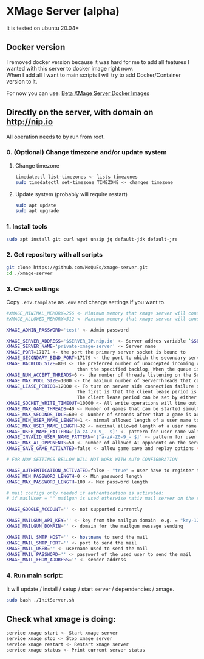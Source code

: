 # XMage Server (alpha)
It is tested on ubuntu 20.04+

## Docker version
I removed docker version because it was hard for me to add all features I wanted with this server to docker image right now. \
When I add all I want to main scripts I will try to add Docker/Container version to it.

For now you can use: [Beta XMage Server Docker Images](https://github.com/mage-docker/xmage-beta-docker)

## Directly on the server, with domain on http://nip.io
All operation needs to by run from root.

### 0. (Optional) Change timezone and/or update system
1. Change timezone
    ```bash
    timedatectl list-timezones <- lists timezones
    sudo timedatectl set-timezone TIMEZONE <- changes timezone
    ```
2. Update system (probably will require restart)
    ```bash
    sudo apt update
    sudo apt upgrade
    ```

### 1. Install tools
 ```bash
 sudo apt install git curl wget unzip jq default-jdk default-jre
 ```

### 2. Get repository with all scripts
```bash
git clone https://github.com/MoQuEs/xmage-server.git
cd ./xmage-server
```

### 3. Check settings
Copy `.env.tamplate` as `.env` and change settings if you want to.
```bash
#XMAGE_MINIMAL_MEMORY=256 <- Minimum memory that xmage server will consume in megabytes (not less than 256)
#XMAGE_ALLOWED_MEMORY=512 <- Maximum memory that xmage server will consume in megabytes (not less than 512)

XMAGE_ADMIN_PASSWORD='test' <- Admin password

XMAGE_SERVER_ADDRESS='$SERVER_IP.nip.io' <- Server addres variable `$SERVER_IP` will try to automaticly check server addres
XMAGE_SERVER_NAME='private-xmage-server' <- Server name
XMAGE_PORT=17171 <- the port the primary server socket is bound to
XMAGE_SECONDARY_BIND_PORT=17179 <- the port to which the secondary server socket is to be bound
XMAGE_BACKLOG_SIZE=800 <- The preferred number of unaccepted incoming connections allowed at a given time. The actual number may be greater
                          than the specified backlog. When the queue is full, further connection requests are rejected. The JBoss default value is 200
XMAGE_NUM_ACCEPT_THREADS=6 <- the number of threads listening on the ServerSocket. The JBoss default value is 1
XMAGE_MAX_POOL_SIZE=1000 <- the maximum number of ServerThreads that can exist at any given time. The JBoss default value is 300
XMAGE_LEASE_PERIOD=12000 <- To turn on server side connection failure detection of remoting clients, it is necessary to satisfy two criteria.
                          The first is that the client lease period is set and is a value greater than 0. The value is represented in milliseconds.
                          The client lease period can be set by either the 'clientLeasePeriod' attribute within the Connector configuration or by calling the Connector method
XMAGE_SOCKET_WRITE_TIMEOUT=10000 <- All write operations will time out if they do not complete within the configured period.
XMAGE_MAX_GAME_THREADS=40 <- Number of games that can be started simultanously on the server
XMAGE_MAX_SECONDS_IDLE=600 <- Number of seconds after that a game is auto conceded by the player that was idle for such a time
XMAGE_MIN_USER_NAME_LENGTH=1 <- minmal allowed length of a user name to connect to the server
XMAGE_MAX_USER_NAME_LENGTH=32 <- maximal allowed length of a user name to connect to the server
XMAGE_USER_NAME_PATTERN='[a-zA-Z0-9_- $]' <- pattern for user name validity check
XMAGE_INVALID_USER_NAME_PATTERN='[^a-zA-Z0-9_- $]' <- pattern for user name validity check
XMAGE_MAX_AI_OPPONENTS=50 <- number of allowed AI opponents on the server
XMAGE_SAVE_GAME_ACTIVATED=false <- allow game save and replay options (not working correctly yet)

# FOR NOW SETTINGS BELLOW WILL NOT WORK WITH AUTO CONFIGURATION

XMAGE_AUTHENTICATION_ACTIVATED=false - "true" = user have to register to signon "false" = user need not to register
XMAGE_MIN_PASSWORD_LENGTH=0 <- Min password length
XMAGE_MAX_PASSWORD_LENGTH=100 <- Max password length

# mail configs only needed if authentication is activated:
# if mailUser = "" mailgun is used otherwise nativ mail server on the system

XMAGE_GOOGLE_ACCOUNT='' <- not supported currently

XMAGE_MAILGUN_API_KEY='' <- key from the mailgun domain  e.g. = "key-12121111..."
XMAGE_MAILGUN_DOMAIN='' <- domain for the mailgun message sending

XMAGE_MAIL_SMTP_HOST='' <- hostname to send the mail
XMAGE_MAIL_SMTP_PORT='' <- port to send the mail
XMAGE_MAIL_USER='' <- username used to send the mail
XMAGE_MAIL_PASSWORD='' <- passworf of the used user to send the mail
XMAGE_MAIL_FROM_ADDRESS='' <- sender address
```

### 4. Run main script:
It will update / install / setup / start server / dependencies / xmage.
```bash
sudo bash ./InitServer.sh
```

## Check what xmage is doing:
```bash
service xmage start <- Start xmage server
service xmage stop <- Stop xmage server
service xmage restart <- Restart xmage server
service xmage status <- Print current server status
```
